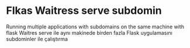 # Flkas Waitress serve subdomin
Running multiple applications with subdomains on the same machine with flask
Waitres serve ile aynı makinede birden fazla Flask uygulamasını subdominler ile çalıştırma
